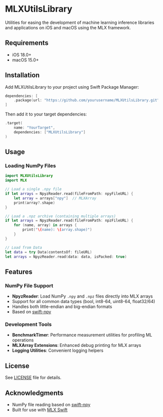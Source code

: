 # MLXUtilsLibrary

Utilities for easing the development of machine learning inference libraries and applications on iOS and macOS using the MLX framework.

## Requirements

- iOS 18.0+
- macOS 15.0+

## Installation

Add MLXUtilsLibrary to your project using Swift Package Manager:

```swift
dependencies: [
    .package(url: "https://github.com/yourusername/MLXUtilsLibrary.git", from: "1.0.0")
]
```

Then add it to your target dependencies:

```swift
.target(
    name: "YourTarget",
    dependencies: ["MLXUtilsLibrary"]
)
```

## Usage

### Loading NumPy Files

```swift
import MLXUtilsLibrary
import MLX

// Load a single .npy file
if let arrays = NpyzReader.read(fileFromPath: npyFileURL) {
    let array = arrays["npy"]  // MLXArray
    print(array?.shape)
}

// Load a .npz archive (containing multiple arrays)
if let arrays = NpyzReader.read(fileFromPath: npzFileURL) {
    for (name, array) in arrays {
        print("\(name): \(array.shape)")
    }
}

// Load from Data
let data = try Data(contentsOf: fileURL)
let arrays = NpyzReader.read(data: data, isPacked: true)
```

## Features

### NumPy File Support
- **NpyzReader**: Load NumPy `.npy` and `.npz` files directly into MLX arrays
- Support for all common data types (bool, int8-64, uint8-64, float32/64)
- Handles both little-endian and big-endian formats
- Based on [swift-npy](https://github.com/qoncept/swift-npy)

### Development Tools
- **BenchmarkTimer**: Performance measurement utilities for profiling ML operations
- **MLXArray Extensions**: Enhanced debug printing for MLX arrays
- **Logging Utilities**: Convenient logging helpers

## License

See [LICENSE](LICENSE) file for details.

## Acknowledgments

- NumPy file reading based on [swift-npy](https://github.com/qoncept/swift-npy)
- Built for use with [MLX Swift](https://github.com/ml-explore/mlx-swift)